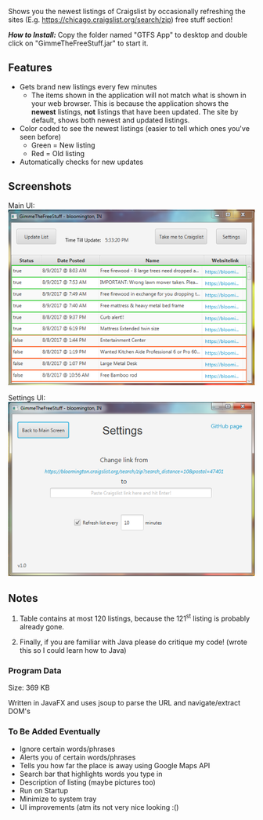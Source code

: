 Shows you the newest listings of Craigslist by occasionally refreshing the sites (E.g. https://chicago.craigslist.org/search/zip) free stuff section!

***How to Install:*** Copy the folder named "GTFS App" to desktop and double click on "GimmeTheFreeStuff.jar" to start it.

## Features
- Gets brand new listings every few minutes
  - The items shown in the application will not match what is shown in your web browser. This is because the application shows the **newest** listings, **not** listings that have been updated. The site by default, shows both newest and updated listings.
- Color coded to see the newest listings (easier to tell which ones you've seen before)
  - Green = New listing
  - Red = Old listing
- Automatically checks for new updates

## Screenshots
Main UI: 
![alt text](https://github.com/oxjoe/GimmeTheFreeStuff/blob/master/screenshots/MainUI.png "Main UI")

Settings UI: 
![alt text](https://github.com/oxjoe/GimmeTheFreeStuff/blob/master/screenshots/SettingsUI.png "Settings UI")


## Notes

1. Table contains at most 120 listings, because the 121<sup>st</sup> listing is probably already gone.

2. Finally, if you are familiar with Java please do critique my code! (wrote this so I could learn how to Java)

### Program Data
Size: 369 KB

Written in JavaFX and uses jsoup to parse the URL and navigate/extract DOM's

### To Be Added Eventually
- Ignore certain words/phrases
- Alerts you of certain words/phrases
- Tells you how far the place is away using Google Maps API
- Search bar that highlights words you type in
- Description of listing (maybe pictures too)
- Run on Startup
- Minimize to system tray
- UI improvements (atm its not very nice looking :()